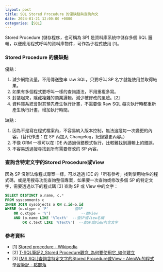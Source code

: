 ```yaml
---
layout: post
title: SQL Stored Procedure 的優缺點與查詢內文
date: 2024-01-21 12:00:00 +0800
categories: [SQL]
---
```


Stored Procedure (儲存程序，也可稱為 SP) 是資料庫系統中儲存多個 SQL 邏輯，以便應用程式呼叫的資料庫物件，可作為子程式使用 \[1\]。

### Stored Procedure 的優缺點

優點：

1. 減少網路流量，不用傳送整串 raw SQL，只要呼叫 SP 名字就能使用並取得結果。
2. 如果有多個程式要呼叫一樣的查詢語法，不用重複多寫。
3. 封裝起來，隱藏複雜的商業邏輯，減少被修改的風險。\[2\]
4. 資料庫系統會對其預先產生執行計畫，不需要像 Raw SQL 每次執行時都重新產生執行計畫，增加執行時間。

缺點：

1. 因為不是寫在程式檔案內，不容易納入版本控制，無法追蹤每一次變更的內容。(替代作法：在 SP 內加入 Changelog，紀錄變更內容。)
2. 不像 ORM 一樣可以在 IDE 內透過偵錯模式執行，比較難找到邏輯上的錯誤。
3. 不容易透過搜尋找到所有需要修改的 SP 內容。

### 查詢含特定文字的Stored Procedure或View

因為 SP 沒辦法像程式專案一樣，可以透過 IDE 的「所有參考」找到使用物件的程式碼，或是用搜尋功能查詢整個專案，如果要一次查詢或修改多個 SP 的特定文字，需要透過以下的程式碼 \[3\] 查詢 SP 或 View 中的文字：

``` sql
SELECT DISTINCT o.name, c.*
FROM syscomments c
INNER JOIN sysobjects o ON c.id=o.id
WHERE (o.xtype = 'P'          --查SP
    OR o.xtype = 'V')              --查View
    AND (o.name LIKE '%Text%'  --查SP或View名稱
        OR c.text LIKE '%Text%')  --查SP或View內含文字
```

### 參考資料

- \[1\] [Stored procedure - Wikipedia](https://en.wikipedia.org/wiki/Stored_procedure)
- \[2\] [T-SQL筆記2\_Stored Procedure觀念\_為何要使用它\_如何建立](https://coolmandiary.blogspot.com/2018/02/t-sql2stored-procedure.html)
- \[3\] [\[MS SQL\]查詢含特定文字的Stored Procedure或View - AlenWu的程式學習筆記 - 點部落](https://dotblogs.com.tw/AlenWu_coding_blog/2019/03/12/102752)